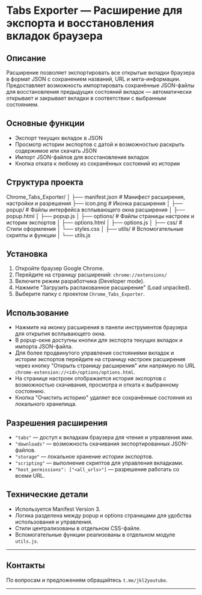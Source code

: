 # Tabs Exporter — Расширение для экспорта и восстановления вкладок браузера

## Описание

Расширение позволяет экспортировать все открытые вкладки браузера в формат JSON с сохранением названий, URL и мета-информации. Предоставляет возможность импортировать сохранённые JSON-файлы для восстановления предыдущих состояний вкладок — автоматически открывает и закрывает вкладки в соответствии с выбранным состоянием.

## Основные функции

- Экспорт текущих вкладок в JSON
- Просмотр истории экспортов с датой и возможностью раскрыть содержимое или скачать JSON
- Импорт JSON-файлов для восстановления вкладок
- Кнопка отката к любому из сохранённых состояний из истории

## Структура проекта

Chrome_Tabs_Exporter/
│
├── manifest.json # Манифест расширения, настройки и разрешения
├── icon.png # Иконка расширения
│
├── popup/ # Файлы интерфейса всплывающего окна расширения
│ ├── popup.html
│ ├── popup.js
│
├── options/ # Файлы страницы настроек и истории экспортов
│ ├── options.html
│ ├── options.js
│
├── css/ # Стили оформления
│ └── styles.css
│
├── utils/ # Вспомогательные скрипты и функции
│ └── utils.js


## Установка

1. Откройте браузер Google Chrome.
2. Перейдите на страницу расширений: `chrome://extensions/`
3. Включите режим разработчика (Developer mode).
4. Нажмите "Загрузить распакованное расширение" (Load unpacked).
5. Выберите папку с проектом `Chrome_Tabs_Exporter`.

## Использование

- Нажмите на иконку расширения в панели инструментов браузера для открытия всплывающего окна.
- В popup-окне доступны кнопки для экспорта текущих вкладок и импорта JSON-файла.
- Для более продвинутого управления состояниями вкладок и истории экспортов перейдите на страницу настроек расширения через кнопку "Открыть страницу расширения" или напрямую по URL `chrome-extension://<id>/options/options.html`.
- На странице настроек отображается история экспортов с возможностью скачивания, просмотра и отката к выбранному состоянию.
- Кнопка "Очистить историю" удаляет все сохранённые состояния из локального хранилища.

## Разрешения расширения

- `"tabs"` — доступ к вкладкам браузера для чтения и управления ими.
- `"downloads"` — возможность скачивания экспортированных JSON-файлов.
- `"storage"` — локальное хранение истории экспортов.
- `"scripting"` — выполнение скриптов для управления вкладками.
- `"host_permissions": ["<all_urls>"]` — разрешение работать со всеми URL.

## Технические детали

- Используется Manifest Version 3.
- Логика разделена между popup и options страницами для удобства использования и управления.
- Стили централизованы в отдельном CSS-файле.
- Вспомогательные функции реализованы в отдельном модуле `utils.js`.

---

## Контакты

По вопросам и предложениям обращайтесь `t.me/jkl2youtube`.

---
